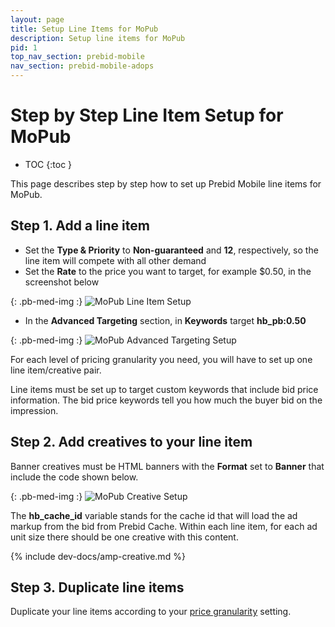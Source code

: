 ```yaml
---
layout: page
title: Setup Line Items for MoPub
description: Setup line items for MoPub
pid: 1
top_nav_section: prebid-mobile
nav_section: prebid-mobile-adops
---
```



<div class="bs-docs-section" markdown="1">

# Step by Step Line Item Setup for MoPub

* TOC
{:toc }

This page describes step by step how to set up Prebid Mobile line items for MoPub.

## Step 1. Add a line item

- Set the **Type & Priority** to **Non-guaranteed** and **12**, respectively, so the line item will compete with all other demand
- Set the **Rate** to the price you want to target, for example $0.50, in the screenshot below

{: .pb-med-img :}
  ![MoPub Line Item Setup]({{site.github.url}}/assets/images/prebid-mobile/adops-line-item-setup-mopub/mopub1.png "Example MoPub Line Item")

- In the **Advanced Targeting** section, in **Keywords** target **hb_pb:0.50**

{: .pb-med-img :}
  ![MoPub Advanced Targeting Setup]({{site.github.url}}/assets/images/prebid-mobile/adops-line-item-setup-mopub/mopub2.png "Example MoPub Advanced Targeting")

For each level of pricing granularity you need, you will have to set up one line item/creative pair.

Line items must be set up to target custom keywords that include bid price information. The bid price keywords tell you how much the buyer bid on the impression.

## Step 2. Add creatives to your line item

Banner creatives must be HTML banners with the **Format** set to **Banner** that include the code shown below.

{: .pb-med-img :}
  ![MoPub Creative Setup]({{site.github.url}}/assets/images/prebid-mobile/adops-line-item-setup-mopub/mopub4.png "Example MoPub Creative")

The **hb_cache_id** variable stands for the cache id that will load the ad markup from the bid from Prebid Cache. Within each line item, for each ad unit size there should be one creative with this content. 

{% include dev-docs/amp-creative.md %}

## Step 3. Duplicate line items

Duplicate your line items according to your [price granularity]({{site.github.url}}/prebid-mobile/adops-price-granularity.html) setting. 

</div>
